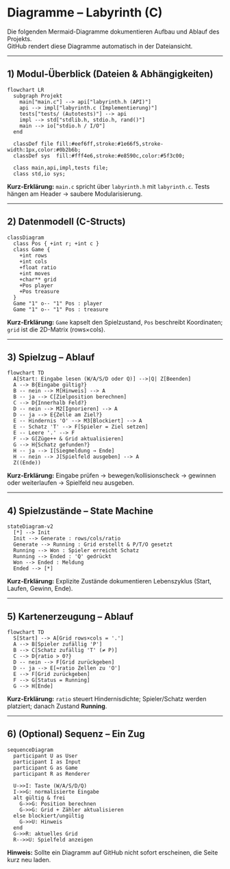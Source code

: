 # Diagramme – Labyrinth (C)

Die folgenden Mermaid-Diagramme dokumentieren Aufbau und Ablauf des Projekts.  
GitHub rendert diese Diagramme automatisch in der Dateiansicht.

---

## 1) Modul-Überblick (Dateien & Abhängigkeiten)

```mermaid
flowchart LR
  subgraph Projekt
    main["main.c"] --> api["labyrinth.h (API)"]
    api --> impl["labyrinth.c (Implementierung)"]
    tests["tests/ (Autotests)"] --> api
    impl --> std["stdlib.h, stdio.h, rand()"]
    main --> io["stdio.h / I/O"]
  end

  classDef file fill:#eef6ff,stroke:#1e66f5,stroke-width:1px,color:#0b2b6b;
  classDef sys  fill:#fff4e6,stroke:#e8590c,color:#5f3c00;

  class main,api,impl,tests file;
  class std,io sys;
```

**Kurz-Erklärung:** `main.c` spricht über `labyrinth.h` mit `labyrinth.c`. Tests hängen am Header → saubere Modularisierung.

---

## 2) Datenmodell (C-Structs)

```mermaid
classDiagram
  class Pos { +int r; +int c }
  class Game {
    +int rows
    +int cols
    +float ratio
    +int moves
    +char** grid
    +Pos player
    +Pos treasure
  }
  Game "1" o-- "1" Pos : player
  Game "1" o-- "1" Pos : treasure
```

**Kurz-Erklärung:** `Game` kapselt den Spielzustand, `Pos` beschreibt Koordinaten; `grid` ist die 2D-Matrix (rows×cols).

---

## 3) Spielzug – Ablauf

```mermaid
flowchart TD
  A[Start: Eingabe lesen (W/A/S/D oder Q)] -->|Q| Z[Beenden]
  A --> B{Eingabe gültig?}
  B -- nein --> M[Hinweis] --> A
  B -- ja --> C[Zielposition berechnen]
  C --> D{Innerhalb Feld?}
  D -- nein --> M2[Ignorieren] --> A
  D -- ja --> E{Zelle am Ziel?}
  E -- Hindernis 'O' --> M3[Blockiert] --> A
  E -- Schatz 'T' --> F[Spieler = Ziel setzen]
  E -- Leere '.' --> F
  F --> G[Züge++ & Grid aktualisieren]
  G --> H{Schatz gefunden?}
  H -- ja --> I[Siegmeldung → Ende]
  H -- nein --> J[Spielfeld ausgeben] --> A
  Z((Ende))
```

**Kurz-Erklärung:** Eingabe prüfen → bewegen/kollisionscheck → gewinnen oder weiterlaufen → Spielfeld neu ausgeben.

---

## 4) Spielzustände – State Machine

```mermaid
stateDiagram-v2
  [*] --> Init
  Init --> Generate : rows/cols/ratio
  Generate --> Running : Grid erstellt & P/T/O gesetzt
  Running --> Won : Spieler erreicht Schatz
  Running --> Ended : 'Q' gedrückt
  Won --> Ended : Meldung
  Ended --> [*]
```

**Kurz-Erklärung:** Explizite Zustände dokumentieren Lebenszyklus (Start, Laufen, Gewinn, Ende).

---

## 5) Kartenerzeugung – Ablauf

```mermaid
flowchart TD
  S[Start] --> A[Grid rows×cols = '.']
  A --> B[Spieler zufällig 'P']
  B --> C[Schatz zufällig 'T' (≠ P)]
  C --> D{ratio > 0?}
  D -- nein --> F[Grid zurückgeben]
  D -- ja --> E[≈ratio Zellen zu 'O']
  E --> F[Grid zurückgeben]
  F --> G[Status = Running]
  G --> H[Ende]
```

**Kurz-Erklärung:** `ratio` steuert Hindernisdichte; Spieler/Schatz werden platziert; danach Zustand **Running**.

---

## 6) (Optional) Sequenz – Ein Zug

```mermaid
sequenceDiagram
  participant U as User
  participant I as Input
  participant G as Game
  participant R as Renderer

  U->>I: Taste (W/A/S/D/Q)
  I->>G: normalisierte Eingabe
  alt gültig & frei
    G->>G: Position berechnen
    G->>G: Grid + Zähler aktualisieren
  else blockiert/ungültig
    G->>U: Hinweis
  end
  G->>R: aktuelles Grid
  R-->>U: Spielfeld anzeigen
```

**Hinweis:** Sollte ein Diagramm auf GitHub nicht sofort erscheinen, die Seite kurz neu laden.
